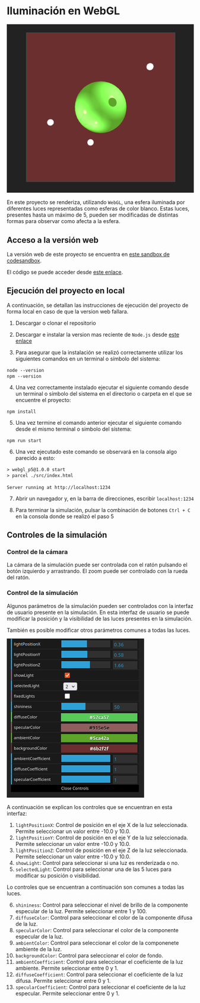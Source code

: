 # Iluminación en WebGL

![Imagen del proyecto](assets/sphere.png)

En este proyecto se renderiza, utilizando ```WebGL```, una esfera iluminada por diferentes luces representadas como esferas de color blanco. Estas luces, presentes hasta un máximo de 5, pueden ser modificadas de distintas formas para observar como afecta a la esfera.

## Acceso a la versión web

La versión web de este proyecto se encuentra en [este sandbox de codesandbox](https://4yfx4w.csb.app/).

El código se puede acceder desde [este enlace](https://codesandbox.io/p/sandbox/webgl-practica-5-4yfx4w).

## Ejecución del proyecto en local

A continuación, se detallan las instrucciones de ejecución del proyecto de forma local en caso de que la version web fallara.

1. Descargar o clonar el repositorio

2. Descargar e instalar la version mas reciente de ``Node.js`` desde [este enlace](https://nodejs.org/en)

3. Para asegurar que la instalación se realizó correctamente utilizar los siguientes comandos en un terminal o símbolo del sistema:

```
node --version
npm --version
```

4. Una vez correctamente instalado ejecutar el siguiente comando desde un terminal o símbolo del sistema en el directorio o carpeta en el que se encuentre el proyecto:

```
npm install
```

5. Una vez termine el comando anterior ejecutar el siguiente comando desde el mismo terminal o simbolo del sístema:

```
npm run start
```

6. Una vez ejecutado este comando se observará en la consola algo parecido a esto:
```
> webgl_p5@1.0.0 start
> parcel ./src/index.html

Server running at http://localhost:1234
```

7. Abrir un navegador y, en la barra de direcciones, escribir ```localhost:1234```

8. Para terminar la simulación, pulsar la combinación de botones ```Ctrl + C``` en la consola donde se realizó el paso 5

## Controles de la simulación

### Control de la cámara

La cámara de la simulación puede ser controlada con el ratón pulsando el botón izquierdo y arrastrando. El zoom puede ser controlado con la rueda del ratón.

### Control de la simulación

Algunos parámetros de la simulación pueden ser controlados con la interfaz de usuario presente en la simulación. En esta interfaz de usuario se puede modificar la posición y la visibilidad de las luces presentes en la simulación.

También es posible modificar otros parámetros comunes a todas las luces.

![Interfaz de usuario de la simulación](assets/gui.png)

A continuación se explican los controles que se encuentran en esta interfaz:

1. ```lightPositionX```: Control de posición en el eje X de la luz seleccionada. Permite seleccionar un valor entre -10.0 y 10.0.
2. ```lightPositionY```: Control de posición en el eje Y de la luz seleccionada. Permite seleccionar un valor entre -10.0 y 10.0.
3. ```lightPositionZ```: Control de posición en el eje Z de la luz seleccionada. Permite seleccionar un valor entre -10.0 y 10.0.
4. ```showLight```: Control para seleccionar si una luz es renderizada o no.
5. ```selectedLight```: Control para seleccionar una de las 5 luces para modificar su posición o visibilidad.

Lo controles que se encuentran a continuación son comunes a todas las luces.

6. ```shininess```: Control para seleccionar el nivel de brillo de la componente especular de la luz. Permite seleccionar entre 1 y 100.
7. ```diffuseColor```: Control para seleccionar el color de la componente difusa de la luz.
8. ```specularColor```: Control para seleccionar el color de la componente especular de la luz.
9. ```ambientColor```: Control para seleccionar el color de la componenete ambiente de la luz.
10. ```backgroundColor```: Control para seleccionar el color de fondo.
11. ```ambientCoefficient```: Control para seleccionar el coeficiente de la luz ambiente. Permite seleccionar entre 0 y 1.
12. ```diffuseCoefficient```: Control para seleccionar el coeficiente de la luz difusa. Permite seleccionar entre 0 y 1.
13. ```specularCoefficient```: Control para seleccionar el coeficiente de la luz especular. Permite seleccionar entre 0 y 1.